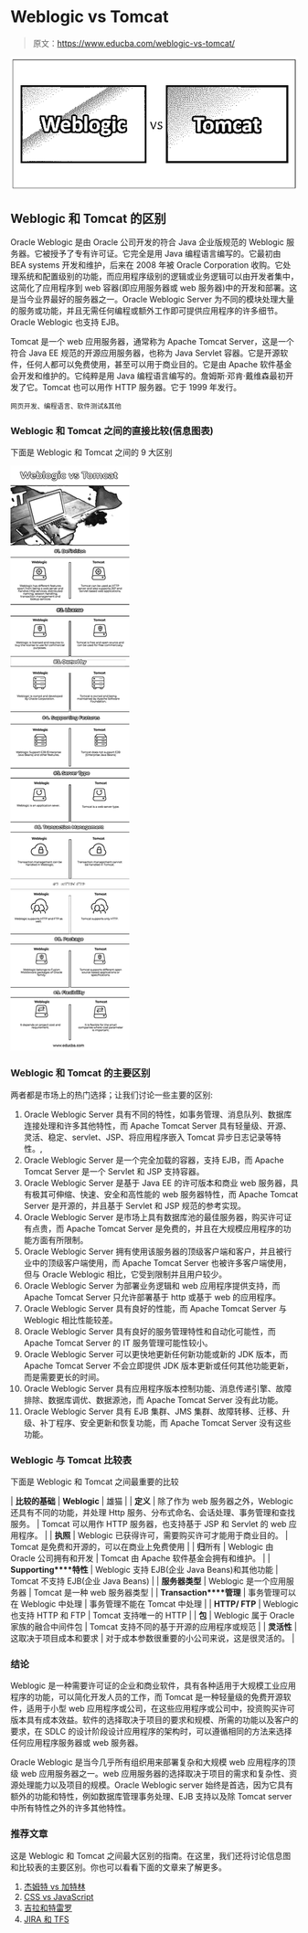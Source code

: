 # Weblogic vs Tomcat

> 原文：<https://www.educba.com/weblogic-vs-tomcat/>

![Weblogic vs Tomcat](img/c7ebad2d26e89890dc223554bef2f125.png)



## Weblogic 和 Tomcat 的区别

Oracle Weblogic 是由 Oracle 公司开发的符合 Java 企业版规范的 Weblogic 服务器。它被授予了专有许可证。它完全是用 Java 编程语言编写的。它最初由 BEA systems 开发和维护，后来在 2008 年被 Oracle Corporation 收购。它处理系统和配置级别的功能，而应用程序级别的逻辑或业务逻辑可以由开发者集中，这简化了应用程序到 web 容器(即应用服务器或 web 服务器)中的开发和部署。这是当今业界最好的服务器之一。Oracle Weblogic Server 为不同的模块处理大量的服务或功能，并且无需任何编程或额外工作即可提供应用程序的许多细节。Oracle Weblogic 也支持 EJB。

Tomcat 是一个 web 应用服务器，通常称为 Apache Tomcat Server，这是一个符合 Java EE 规范的开源应用服务器，也称为 Java Servlet 容器。它是开源软件，任何人都可以免费使用，甚至可以用于商业目的。它是由 Apache 软件基金会开发和维护的。它纯粹是用 Java 编程语言编写的。詹姆斯·邓肯·戴维森最初开发了它。Tomcat 也可以用作 HTTP 服务器。它于 1999 年发行。

<small>网页开发、编程语言、软件测试&其他</small>

### Weblogic 和 Tomcat 之间的直接比较(信息图表)

下面是 Weblogic 和 Tomcat 之间的 9 大区别

![Weblogic vs Tomcat Infographics](img/5f3d53d7bd1a81da64cf1d3d147c5f29.png)



### Weblogic 和 Tomcat 的主要区别

两者都是市场上的热门选择；让我们讨论一些主要的区别:

1.  Oracle Weblogic Server 具有不同的特性，如事务管理、消息队列、数据库连接处理和许多其他特性，而 Apache Tomcat Server 具有轻量级、开源、灵活、稳定、servlet、JSP、将应用程序嵌入 Tomcat 异步日志记录等特性。,
2.  Oracle Weblogic Server 是一个完全加载的容器，支持 EJB，而 Apache Tomcat Server 是一个 Servlet 和 JSP 支持容器。
3.  Oracle Weblogic Server 是基于 Java EE 的许可版本和商业 web 服务器，具有极其可伸缩、快速、安全和高性能的 web 服务器特性，而 Apache Tomcat Server 是开源的，并且基于 Servlet 和 JSP 规范的参考实现。
4.  Oracle Weblogic Server 是市场上具有数据库池的最佳服务器，购买许可证有点贵，而 Apache Tomcat Server 是免费的，并且在大规模应用程序的功能方面有所限制。
5.  Oracle Weblogic Server 拥有使用该服务器的顶级客户端和客户，并且被行业中的顶级客户端使用，而 Apache Tomcat Server 也被许多客户端使用，但与 Oracle Weblogic 相比，它受到限制并且用户较少。
6.  Oracle Weblogic Server 为部署业务逻辑和 web 应用程序提供支持，而 Apache Tomcat Server 只允许部署基于 http 或基于 web 的应用程序。
7.  Oracle Weblogic Server 具有良好的性能，而 Apache Tomcat Server 与 Weblogic 相比性能较差。
8.  Oracle Weblogic Server 具有良好的服务管理特性和自动化可能性，而 Apache Tomcat Server 的 IT 服务管理可能性较小。
9.  Oracle Weblogic Server 可以更快地更新任何新功能或新的 JDK 版本，而 Apache Tomcat Server 不会立即提供 JDK 版本更新或任何其他功能更新，而是需要更长的时间。
10.  Oracle Weblogic Server 具有应用程序版本控制功能、消息传递引擎、故障排除、数据库调优、数据源池，而 Apache Tomcat Server 没有此功能。
11.  Oracle Weblogic Server 具有 EJB 集群、JMS 集群、故障转移、迁移、升级、补丁程序、安全更新和恢复功能，而 Apache Tomcat Server 没有这些功能。

### Weblogic 与 Tomcat 比较表

下面是 Weblogic 和 Tomcat 之间最重要的比较

| **比较的基础** | **Weblogic** | 雄猫 |
| **定义** | 除了作为 web 服务器之外，Weblogic 还具有不同的功能，并处理 Http 服务、分布式命名、会话处理、事务管理和查找服务。 | Tomcat 可以用作 HTTP 服务器，也支持基于 JSP 和 Servlet 的 web 应用程序。 |
| **执照** | Weblogic 已获得许可，需要购买许可才能用于商业目的。 | Tomcat 是免费和开源的，可以在商业上免费使用 |
| **归**所有 | Weblogic 由 Oracle 公司拥有和开发 | Tomcat 由 Apache 软件基金会拥有和维护。 |
| **Supporting****特性** | Weblogic 支持 EJB(企业 Java Beans)和其他功能 | Tomcat 不支持 EJB(企业 Java Beans) |
| **服务器类型** | Weblogic 是一个应用服务器 | Tomcat 是一种 web 服务器类型 |
| **Transaction****管理** | 事务管理可以在 Weblogic 中处理 | 事务管理不能在 Tomcat 中处理 |
| **HTTP/ FTP** | Weblogic 也支持 HTTP 和 FTP | Tomcat 支持唯一的 HTTP |
| **包** | Weblogic 属于 Oracle 家族的融合中间件包 | Tomcat 支持不同的基于开源的应用程序或规范 |
| **灵活性** | 这取决于项目成本和要求 | 对于成本参数很重要的小公司来说，这是很灵活的。 |

### 结论

Weblogic 是一种需要许可证的企业和商业软件，具有各种适用于大规模工业应用程序的功能，可以简化开发人员的工作，而 Tomcat 是一种轻量级的免费开源软件，适用于小型 web 应用程序或公司，在这些应用程序或公司中，投资购买许可版本具有成本效益。软件的选择取决于项目的要求和规模、所需的功能以及客户的要求，在 SDLC 的设计阶段设计应用程序的架构时，可以遵循相同的方法来选择任何应用程序服务器或 web 服务器。

Oracle Weblogic 是当今几乎所有组织用来部署复杂和大规模 web 应用程序的顶级 web 应用服务器之一。web 应用服务器的选择取决于项目的需求和复杂性、资源处理能力以及项目的规模。Oracle Weblogic server 始终是首选，因为它具有额外的功能和特性，例如数据库管理事务处理、EJB 支持以及除 Tomcat server 中所有特性之外的许多其他特性。

### 推荐文章

这是 Weblogic 和 Tomcat 之间最大区别的指南。在这里，我们还将讨论信息图和比较表的主要区别。你也可以看看下面的文章来了解更多。

1.  [杰姆特 vs 加特林](https://www.educba.com/jmeter-vs-gatling/)
2.  [CSS vs JavaScript](https://www.educba.com/css-vs-javascript/)
3.  [吉拉和特雷罗](https://www.educba.com/jira-vs-trello/)
4.  [JIRA 和 TFS](https://www.educba.com/jira-vs-tfs/)





